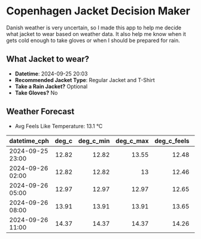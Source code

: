 
# Copenhagen Jacket Decision Maker

Danish weather is very uncertain, so I made this app to help me decide what jacket to wear based on weather data. 
It also help me know when it gets cold enough to take gloves or when I should be prepared for rain.

## What Jacket to wear?

- **Datetime**: 2024-09-25 20:03
- **Recommended Jacket Type**: Regular Jacket and T-Shirt
- **Take a Rain Jacket?** Optional
- **Take Gloves?** No

## Weather Forecast
- Avg Feels Like Temperature: 13.1 °C

| datetime_cph     |   deg_c |   deg_c_min |   deg_c_max |   deg_c_feels | weather   | wind   | rain   |
|:-----------------|--------:|------------:|------------:|--------------:|:----------|:-------|:-------|
| 2024-09-25 23:00 |   12.82 |       12.82 |       13.55 |         12.48 | Clouds    | Low    | None   |
| 2024-09-26 02:00 |   12.82 |       12.82 |       13    |         12.46 | Clouds    | Low    | None   |
| 2024-09-26 05:00 |   12.97 |       12.97 |       12.97 |         12.65 | Clouds    | Low    | None   |
| 2024-09-26 08:00 |   13.91 |       13.91 |       13.91 |         13.65 | Rain      | Low    | Low    |
| 2024-09-26 11:00 |   14.37 |       14.37 |       14.37 |         14.26 | Rain      | High   | Low    |
        